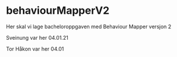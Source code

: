 # behaviourMapperV2
Her skal vi lage bacheloroppgaven med Behaviour Mapper versjon 2

Sveinung var her 04.01.21

Tor Håkon var her 04.01
